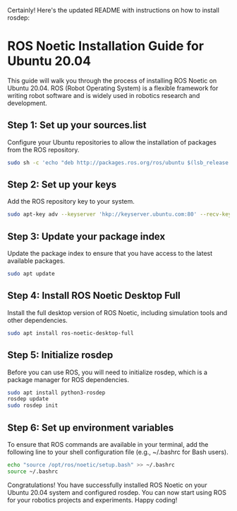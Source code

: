 Certainly! Here's the updated README with instructions on how to install rosdep:

# ROS Noetic Installation Guide for Ubuntu 20.04

This guide will walk you through the process of installing ROS Noetic on Ubuntu 20.04. ROS (Robot Operating System) is a flexible framework for writing robot software and is widely used in robotics research and development.

## Step 1: Set up your sources.list

Configure your Ubuntu repositories to allow the installation of packages from the ROS repository.

```bash
sudo sh -c 'echo "deb http://packages.ros.org/ros/ubuntu $(lsb_release -sc) main" > /etc/apt/sources.list.d/ros-latest.list'
```

## Step 2: Set up your keys

Add the ROS repository key to your system.

```bash
sudo apt-key adv --keyserver 'hkp://keyserver.ubuntu.com:80' --recv-key C1CF6E31E6BADE8868B172B4F42ED6FBAB17C654
```

## Step 3: Update your package index

Update the package index to ensure that you have access to the latest available packages.

```bash
sudo apt update
```

## Step 4: Install ROS Noetic Desktop Full

Install the full desktop version of ROS Noetic, including simulation tools and other dependencies.

```bash
sudo apt install ros-noetic-desktop-full
```

## Step 5: Initialize rosdep

Before you can use ROS, you will need to initialize rosdep, which is a package manager for ROS dependencies.

```bash
sudo apt install python3-rosdep
rosdep update
sudo rosdep init
```

## Step 6: Set up environment variables

To ensure that ROS commands are available in your terminal, add the following line to your shell configuration file (e.g., ~/.bashrc for Bash users).

```bash
echo "source /opt/ros/noetic/setup.bash" >> ~/.bashrc
source ~/.bashrc
```

Congratulations! You have successfully installed ROS Noetic on your Ubuntu 20.04 system and configured rosdep. You can now start using ROS for your robotics projects and experiments. Happy coding!
